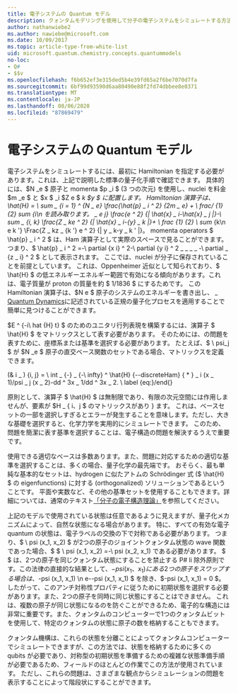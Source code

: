 ```yaml
---
title: 電子システムの Quantum モデル
description: クォンタムモデリングを使用して分子の電子システムをシミュレートする方法について説明します。
author: nathanwiebe2
ms.author: nawiebe@microsoft.com
ms.date: 10/09/2017
ms.topic: article-type-from-white-list
uid: microsoft.quantum.chemistry.concepts.quantummodels
no-loc:
- Q#
- $$v
ms.openlocfilehash: f6b652ef3e315ded5b4e39fd65a2f6be7070d7fa
ms.sourcegitcommit: 6bf99d93590d6aa80490e88f2fd74dbbee8e0371
ms.translationtype: MT
ms.contentlocale: ja-JP
ms.lasthandoff: 08/06/2020
ms.locfileid: "87869479"
---
```

# <a name="quantum-models-for-electronic-systems"></a>電子システムの Quantum モデル

電子システムをシミュレートするには、最初に Hamiltonian を指定する必要があります。これは、上記で説明した標準の量子化手順で確認できます。
具体的には、$N _e $ 原子と momenta $p _i $ (3 つの次元) を使用し、nuclei を料金 $m _e $ と $x $ _i $Z e $ _k $y $ に配置します。 Hamiltonian 演算子は、\hat{H} = \ sum \_ {i = 1} ^ {N \_ e} \frac{\hat{p} \_ i ^ 2} {2m \_ e} + \ frac/ {1} {2} sum {i\n を読み取ります。 \_ e j} \frac{e ^ 2} {| \hat{x} \_ i-\hat{x} \_ j |}-\ sum \_ {i, k} \frac{Z \_ ke ^ 2} {| \hat{x} \_ i-{y} \_ k |}+ \ frac {1} {2} \ sum_ {k\n e k '} \Frac{Z \_ kz \_ {k '} e ^ 2} {| y \_ k-y \_ k ' |}。 momenta operators $ \hat{p} \_ i ^ 2 $ は、Ham 演算子として実際のスペースで見ることができます。つまり、$ \hat{p} \_ i ^ 2 =-\ partial {x i} ^ 2-\ partial {y i} ^ 2 \_ \_ \_ \_ -\ partial \_ {z \_ i} ^ 2 $ として表示されます。
ここでは、nuclei が分子に保存されていることを前提としています。
これは、Oppenheimer 近似として知られており、$ \hat{H} $ の低エネルギーエネルギー範囲で有効になる傾向があります。これは、電子質量が proton の質量を約 $ 1/1836 $ にするためです。
この Hamiltonian 演算子は、$N e $ 原子のシステムのエネルギーを書き出し、 \_ [Quantum Dynamics](xref:microsoft.quantum.chemistry.concepts.quantumdynamics)に記述されている正規の量子化プロセスを適用することで簡単に見つけることができます。

$E ^ {-i\ hat {H} t} $ のためのユニタリ行列表現を構築するには、演算子 $ \hat{H} $ をマトリックスとして表す必要があります。
そのためには、の問題を表すために、座標系または基準を選択する必要があります。
たとえば、$ \ psi_j $ が $N _e $ 原子の直交ベース関数のセットである場合、マトリックスを定義できます。

(& i \_ ) {i, j} = \ int \_ {-} \_ {-\ infty} ^ \hat{H} {--discreteHam} { \* } \_ i (x \_ 1)/psi \_ j (x \_ 2)-dd ^ 3x \_ 1/dd ^ 3x \_ 2. \ label {eq:}/end{}

原則として、演算子 $ \hat{H} $ は無制限であり、有限の次元空間には作用しませんが、要素が $H \_ \{ i、j $ のマトリックスがあり \} ます。
これは、ベースセットの一部を選択しすぎるとエラーが発生することを意味します。ただし、大きな基礎を選択すると、化学力学を実用的にシミュレートできます。
このため、問題を簡潔に表す基準を選択することは、電子構造の問題を解決するうえで重要です。

使用できる適切なベースは多数あります。また、問題に対応するための適切な基準を選択することは、多くの場合、量子化学の最先端です。
おそらく、最も単純な基本的なセットは、hydrogen に似たアトムの Schrödinger 式 ($ \hat{H} $ の eigenfunctions) に対する (orthogonalized) ソリューションであるということです。
平面や実数など、その他の基準セットを使用することもできます。詳細については、通常のテキスト[「分子の電子構造理論」](https://onlinelibrary.wiley.com/doi/book/10.1002/9781119019572)を参照してください。

上記のモデルで使用されている状態は任意であるように見えますが、量子化メカニズムによって、自然な状態になる場合があります。
特に、すべての有効な電子 quantum の状態は、電子ラベルの交換の下で対称である必要があります。
つまり、$ \ psi (x_1, x_2) $ が2つの原子のジョイントクォンタム状態の wave 関数であった場合、$ $ \ psi (x_1, x_2) =-\ psi (x_2, x_1) である必要があります。
$ $ は、2つの原子を同じクォンタム状態にすることを禁止する P# li 除外原則です。この法律の直接的な結果として、$-psi (x_1、x_1) にある2つの原子をスワップする場合は、$-psi (x_1, x_1) \n e--psi (x_1, x_1) $ を除き、$-psi (x_1, x_1) = 0 $。
したがって、このアンチ対称性プロパティに従うために初期状態を選択する必要があります。また、2つの原子を同時に同じ状態にすることはできません。
これは、複数の原子が同じ状態になるのを防ぐことができるため、電子的な構造には非常に重要です。また、クォンタムのコンピューターで1つのクォンタムビットを使用して、特定のクォンタムの状態に原子の数を格納することもできます。

クォンタム機構は、これらの状態を分離ことによってクォンタムコンピューターでシミュレートできますが、この方法では、状態を格納するために多くの qubits が必要であり、対称型の初期状態を準備するための複雑な状態準備手順が必要であるため、フィールドのほとんどの作業でこの方法が使用されています。
ただし、これらの問題は、さまざまな観点からシミュレーションの問題を表示することによって階段状にすることができます。
